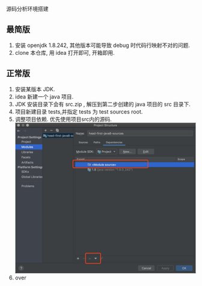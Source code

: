 源码分析环境搭建

## 最简版
1. 安装 openjdk 1.8.242, 其他版本可能导致 debug 时代码行映射不对的问题. 
2. clone 本仓库, 用 idea 打开即可, 开箱即用. 

## 正常版
1. 安装某版本 JDK.
2. idea 新建一个 java 项目. 
3. JDK 安装目录下会有 src.zip , 解压到第二步创建的 java 项目的 src 目录下. 
4. 项目新建目录 tests,并指定 tests 为 test sources root. 
5. 调整项目依赖. 优先使用项目src内的源码. 
![dependency](setup-module.jpg)
6. over